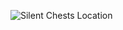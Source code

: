 <img src="https://drive.google.com/uc?id=11n-h2RGXkC2N_D1XTwbY86HU6WWu1-pn"
     alt="Silent Chests Location"
     style="float: left; margin-right: 10px;" />
